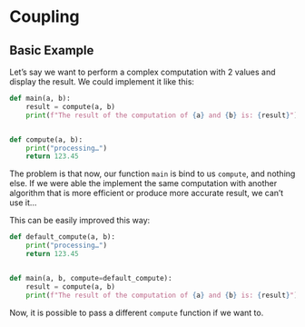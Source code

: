 # Coupling

## Basic Example

Let’s say we want to perform a complex computation with 2 values and display the result.
We could implement it like this:

```python
def main(a, b):
    result = compute(a, b)
    print(f"The result of the computation of {a} and {b} is: {result}")


def compute(a, b):
    print("processing…")
    return 123.45
```

The problem is that now, our function `main` is bind to us `compute`, and nothing else.
If we were able the implement the same computation with another algorithm that is
more efficient or produce more accurate result, we can’t use it…

This can be easily improved this way:

```python
def default_compute(a, b):
    print("processing…")
    return 123.45


def main(a, b, compute=default_compute):
    result = compute(a, b)
    print(f"The result of the computation of {a} and {b} is: {result}")
```

Now, it is possible to pass a different `compute` function if we want to.
